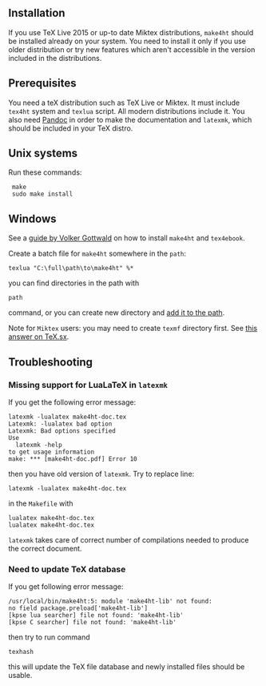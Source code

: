 Installation
------------

If you use TeX Live 2015 or up-to date Miktex distributions, `make4ht` should be installed already on your system. 
You need to install it only if you use older distribution or try new features which aren't accessible in the version
included in the distributions.

## Prerequisites  

You need a teX distribution such as TeX Live or Miktex. It must include `tex4ht` system and `texlua` script. All modern
distributions include it. You also need [Pandoc](http://pandoc.org/) in order to make the documentation and 
`latexmk`, which should be included in your TeX distro.

## Unix systems

Run these commands:

     make
     sudo make install

## Windows

See a [guide by Volker Gottwald](https://d800fotos.wordpress.com/2015/01/19/create-e-books-from-latex-tex-files-ebook-aus-latex-tex-dateien-erstellen/) on how
to install `make4ht` and `tex4ebook`. 

Create a batch file for `make4ht` somewhere in the `path`:

    texlua "C:\full\path\to\make4ht" %*

you can find directories in the path with 

    path

command, or you can create new directory and [add it to the path](http://stackoverflow.com/questions/9546324/adding-directory-to-path-environment-variable-in-windows).

Note for `Miktex` users: you may need to create `texmf` directory first. See 
[this answer on TeX.sx](http://tex.stackexchange.com/questions/69483/create-a-local-texmf-tree-in-miktex).


## Troubleshooting

### Missing support for LuaLaTeX in `latexmk`

If you get the following error message:

    latexmk -lualatex make4ht-doc.tex
    Latexmk: -lualatex bad option
    Latexmk: Bad options specified
    Use
      latexmk -help
    to get usage information
    make: *** [make4ht-doc.pdf] Error 10

then you have old version of `latexmk`. Try to replace line:

    latexmk -lualatex make4ht-doc.tex
    
in the `Makefile` with

    lualatex make4ht-doc.tex
    lualatex make4ht-doc.tex
    
`latexmk` takes care of correct number of compilations needed to produce the correct document.

### Need to update TeX database

If you get following error message:

    /usr/local/bin/make4ht:5: module 'make4ht-lib' not found:
    no field package.preload['make4ht-lib']
    [kpse lua searcher] file not found: 'make4ht-lib'
    [kpse C searcher] file not found: 'make4ht-lib'

then try to run command 

    texhash
    
this will update the TeX file database and newly installed files should be usable.
